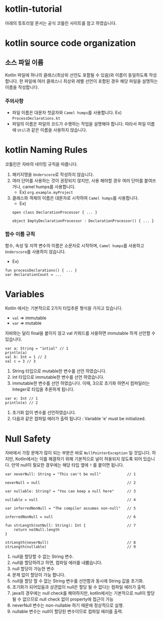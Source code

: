 # kotlin-tutorial

아래의 튜토리얼 문서는 공식 코틀린 사이트를 참고 하였습니다.

# kotlin source code organization

## 소스 파일 이름

Kotlin 파일에 하나의 클래스(최상위 선언도 포함될 수 있음)와 이름이 동일하도록
작성합니다. 한 파일에 여러 클래스나 최상위 레벨 선언이 포함된 경우 해당 파일을
설명하는 이름을 작성합니다.
### 주의사항
  - 파일 이름은 대문자 첫글자와 `Camel humps`를 사용합니다. Ex) `ProcessDeclarations.kt`
  - 파일의 이름은 파일의 코드가 수행하는 작업을 설명해야 합니다. 따라서 파일 이름에 `Util`과 같은 이름을 사용하지 않습니다.
   
# kotlin Naming Rules

코틀린은 자바의 네이밍 규칙을 따릅니다.
1. 패키지명을 `Underscore`로 작성하지 않습니다.
2. 여러 단어를 사용하는 것이 권장되지 않지만, 사용 해야할 경우 여러 단어를 붙여쓰거나, camel humps를 사용합니다.
   - Ex) `org.example.myProject`
3. 클래스와 객체의 이름은 대문자로 시작하여 `Camel humps`를 사용합니다.
   - Ex)
   ```
   open class DeclarationProcessor { ... }
   
   object EmptyDeclarationProcessor : DeclarationProcessor() { ... }
   ```  

### 함수 이름 규칙
함수, 속성 및 지역 변수의 이름은 소문자로 시작하며, `Camel humps`를 사용하고 `Underscore`를 사용하지 않습니다.
   - Ex)
   ```
   fun processDeclarations() { ... }
   var declarationCount = ...
   ```

# Variables
Kotlin 에서는 기본적으로 2가지 타입추론 형식을 가지고 있습니다.
  - `val` => immutable
  - `var` => mutable

자바와는 달리 final을 붙이지 않고 val 키워드를 사용하면 immutable 하게 선언할 수 있습니다.

```
var a: String = "intial" // 1
println(a)
val b: Int = 1 // 2
val c = 3 // 3
```

1. String 타입으로 mutable한 변수를 선언 하였습니다.
2. Int 타입으로 immutable한 변수를 선언 하였습니다.
3. immutable한 변수를 선언 하였습니다. 이때, 3으로 초기화 하면서 컴파일러는 Integer로 타입을 추론하게 됩니다.


```
var e: Int // 1
println(e) // 2
```
1. 초기화 없이 변수를 선언하였습니다.
2. 다음과 같은 컴파일 에러가 출력 됩니다 : Variable 'e' must be initialized.


# Null Safety
자바에서 가장 문제가 많이 되는  부분은 바로 `NullPointerException` 일 것입니다.
하지만, Kotlin에서는 이를 해결하기 위해 기본적으로 널이 허용되지 않도록 되어 있습니다.
만약 null이 필요한 경우에는 해당 타입 옆에 `?` 를 붙이면 됩니다.

```
var neverNull: String = "This can't be null"            // 1

neverNull = null                                        // 2

var nullable: String? = "You can keep a null here"      // 3

nullable = null                                         // 4

var inferredNonNull = "The compiler assumes non-null"   // 5

inferredNonNull = null                                  // 6

fun strLength(notNull: String): Int {                   // 7
    return notNull.length
}

strLength(neverNull)                                    // 8
strLength(nullable)                                     // 9
``` 

1. null을 할당할 수 없는 String 변수.
2. null을 할당하려고 하면, 컴파일 에러를 내뿜습니다.
3. null 할당이 가능한 변수
4. 문제 없이 할당이 가능 합니다.
5. null을 할당 할 수 없는 String 변수를 선언함과 동시에 String 값을 초기화.
6. 초기화가 되어있음과 상관없이 null은 할당 될 수 없다는 컴파일 에러가 출력.
7. java의 경우에는 null check를 해야하지만, kotlin에서는 기본적으로 null이 할당 될 수 없으므로
null check 없이 property에 접근이 가능
8. neverNull 변수는 non-nullable 하기 때문에 정상적으로 실행.
9. nullable 변수는 null이 할당된 변수이므로 컴파일 에러를 출력.
